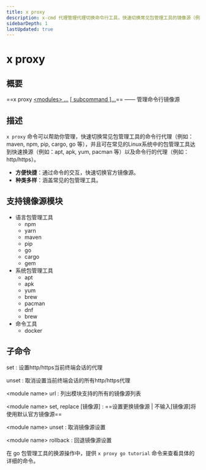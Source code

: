 ```yaml
---
title: x proxy
description: x-cmd 代理管理代理切换命令行工具，快速切换常见包管理工具的镜像源（例如：maven, npm, pip, cargo, go 等），并且可在常见的Linux系统中的包管理工具达到快速换源（例如：apt, apk, yum, pacman 等）以及命令行的代理（例如：http/https）
sidebarDepth: 1
lastUpdated: true
---
```


# x proxy

<Terminal :termIndex="2"/>

## 概要

==x proxy [ \<modules\> ...](#支持镜像源模块) [[ subcommand ]...](#子命令)== ——  管理命令行镜像源

## 描述

`x proxy` 命令可以帮助你管理，快速切换常见包管理工具的命令行代理（例如：maven, npm, pip, cargo, go 等），并且可在常见的Linux系统中的包管理工具达到快速换源（例如：apt, apk, yum, pacman 等）以及命令行的代理（例如：http/https）。

- **方便快捷**：通过命令的交互，快速切换官方镜像源。
- **种类多样**：涵盖常见的包管理工具。

## 支持镜像源模块

- 语言包管理工具
    - npm
    - yarn
    - maven
    - pip
    - go
    - cargo
    - gem
- 系统包管理工具
    - apt
    - apk
    - yum
    - brew
    - pacman
    - dnf
    - brew
- 命令工具
    - docker

## 子命令

set
:  设置http/https当前终端会话的代理

unset
:  取消设置当前终端会话的所有http/https代理

\<module name\> url
:   列出模块支持的所有的镜像源列表

\<module name\> set, replace [镜像源]
:   ==设置更换镜像源 | 不输入[镜像源]将使用默认官方镜像源==

\<module name\> unset
:   取消镜像源设置

\<module name\> rollback
:   回退镜像源设置

<Badge type="tip" text="提示" vertical="middle" /> 在 go 包管理工具的换源操作中，提供 <code>x proxy go tutorial</code> 命令来查看具体的详细的命令。